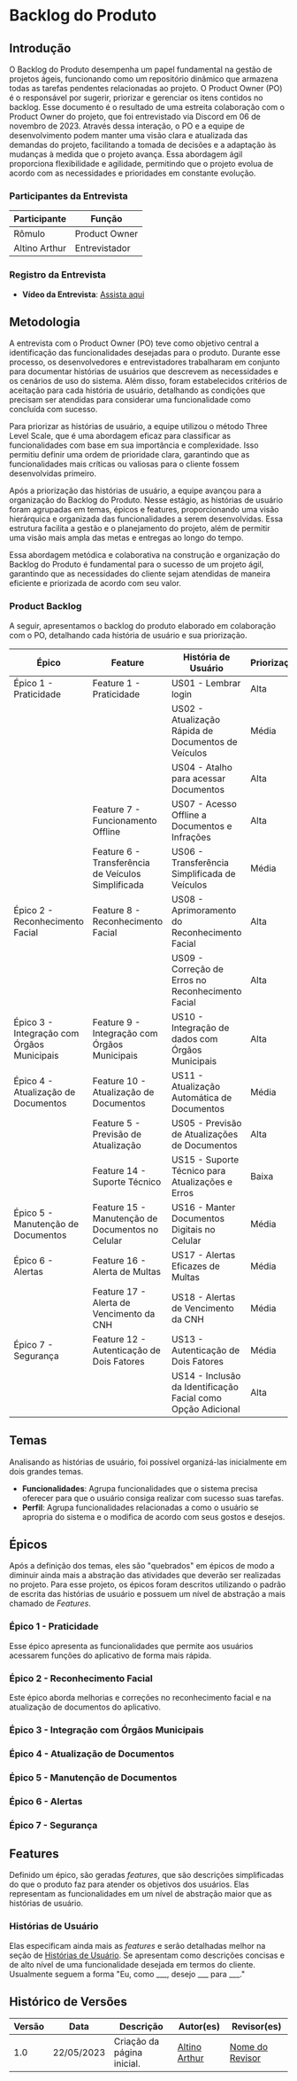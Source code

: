 # Backlog do Produto

## Introdução

O Backlog do Produto desempenha um papel fundamental na gestão de projetos ágeis, funcionando como um repositório dinâmico que armazena todas as tarefas pendentes relacionadas ao projeto. O Product Owner (PO) é o responsável por sugerir, priorizar e gerenciar os itens contidos no backlog. Esse documento é o resultado de uma estreita colaboração com o Product Owner do projeto, que foi entrevistado via Discord em 06 de novembro de 2023. Através dessa interação, o PO e a equipe de desenvolvimento podem manter uma visão clara e atualizada das demandas do projeto, facilitando a tomada de decisões e a adaptação às mudanças à medida que o projeto avança. Essa abordagem ágil proporciona flexibilidade e agilidade, permitindo que o projeto evolua de acordo com as necessidades e prioridades em constante evolução.

### Participantes da Entrevista

| Participante     | Função        |
| ---------------- | ------------- |
| Rômulo           | Product Owner |
| Altino Arthur    | Entrevistador |

### Registro da Entrevista

- **Vídeo da Entrevista**: [Assista aqui](https://www.youtube.com/embed/)

## Metodologia

A entrevista com o Product Owner (PO) teve como objetivo central a identificação das funcionalidades desejadas para o produto. Durante esse processo, os desenvolvedores e entrevistadores trabalharam em conjunto para documentar histórias de usuários que descrevem as necessidades e os cenários de uso do sistema. Além disso, foram estabelecidos critérios de aceitação para cada história de usuário, detalhando as condições que precisam ser atendidas para considerar uma funcionalidade como concluída com sucesso.

Para priorizar as histórias de usuário, a equipe utilizou o método Three Level Scale, que é uma abordagem eficaz para classificar as funcionalidades com base em sua importância e complexidade. Isso permitiu definir uma ordem de prioridade clara, garantindo que as funcionalidades mais críticas ou valiosas para o cliente fossem desenvolvidas primeiro.

Após a priorização das histórias de usuário, a equipe avançou para a organização do Backlog do Produto. Nesse estágio, as histórias de usuário foram agrupadas em temas, épicos e features, proporcionando uma visão hierárquica e organizada das funcionalidades a serem desenvolvidas. Essa estrutura facilita a gestão e o planejamento do projeto, além de permitir uma visão mais ampla das metas e entregas ao longo do tempo.

Essa abordagem metódica e colaborativa na construção e organização do Backlog do Produto é fundamental para o sucesso de um projeto ágil, garantindo que as necessidades do cliente sejam atendidas de maneira eficiente e priorizada de acordo com seu valor.

### Product Backlog

A seguir, apresentamos o backlog do produto elaborado em colaboração com o PO, detalhando cada história de usuário e sua priorização.


| Épico                                  | Feature                              | História de Usuário                                                   | Priorização |
|----------------------------------------|--------------------------------------|---------------------------------------------------------------------- |-------------|
| Épico 1 - Praticidade                  | Feature 1 - Praticidade              | US01 - Lembrar login                                                  | Alta        |
|                                        |                                      | US02 - Atualização Rápida de Documentos de Veículos                   | Média       |
|                                        |                                      | US04 - Atalho para acessar Documentos                                 | Alta        |
|                                        | Feature 7 - Funcionamento Offline    | US07 - Acesso Offline a Documentos e Infrações                        | Alta        |
|                                        | Feature 6 - Transferência de Veículos Simplificada | US06 - Transferência Simplificada de Veículos           | Média       |
| Épico 2 - Reconhecimento Facial        | Feature 8 - Reconhecimento Facial    | US08 - Aprimoramento do Reconhecimento Facial                         | Alta        |
|                                        |                                      | US09 - Correção de Erros no Reconhecimento Facial                     | Alta        |
| Épico 3 - Integração com Órgãos Municipais | Feature 9 - Integração com Órgãos Municipais | US10 - Integração de dados com Órgãos Municipais          | Alta        |
| Épico 4 - Atualização de Documentos     | Feature 10 - Atualização de Documentos | US11 - Atualização Automática de Documentos                        | Média       |
|                                        | Feature 5 - Previsão de Atualização  | US05 - Previsão de Atualizações de Documentos                         | Alta        |
|                                        | Feature 14 - Suporte Técnico         | US15 - Suporte Técnico para Atualizações e Erros                      | Baixa       |
| Épico 5 - Manutenção de Documentos     | Feature 15 - Manutenção de Documentos no Celular | US16 - Manter Documentos Digitais no Celular              | Média       |
| Épico 6 - Alertas                      | Feature 16 - Alerta de Multas        | US17 - Alertas Eficazes de Multas                                     | Média       |
|                                        | Feature 17 - Alerta de Vencimento da CNH | US18 - Alertas de Vencimento da CNH                               | Média       |
| Épico 7 - Segurança                    | Feature 12 - Autenticação de Dois Fatores | US13 - Autenticação de Dois Fatores                             | Média       |
|                                        |                                      | US14 - Inclusão da Identificação Facial como Opção Adicional          | Alta        |
 
## Temas

Analisando as histórias de usuário, foi possível organizá-las inicialmente em dois grandes temas.

- **Funcionalidades**: Agrupa funcionalidades que o sistema precisa oferecer para que o usuário consiga realizar com sucesso suas tarefas.
- **Perfil**: Agrupa funcionalidades relacionadas a como o usuário se apropria do sistema e o modifica de acordo com seus gostos e desejos.

## Épicos

Após a definição dos temas, eles são "quebrados" em épicos de modo a diminuir ainda mais a abstração das atividades que deverão ser realizadas no projeto. Para esse projeto, os épicos foram descritos utilizando o padrão de escrita das histórias de usuário e possuem um nível de abstração a mais chamado de _Features_.

### Épico 1 - Praticidade

Esse épico apresenta as funcionalidades que permite aos usuários acessarem funções do aplicativo de forma mais rápida.

### Épico 2 - Reconhecimento Facial

Este épico aborda melhorias e correções no reconhecimento facial e na atualização de documentos do aplicativo.

### Épico 3 - Integração com Órgãos Municipais

### Épico 4 - Atualização de Documentos 

### Épico 5 - Manutenção de Documentos

### Épico 6 - Alertas    

### Épico 7 - Segurança 

## Features

Definido um épico, são geradas _features_, que são descrições simplificadas do que o produto faz para atender os objetivos dos usuários.  Elas representam as funcionalidades em um nível de abstração maior que as histórias de usuário.

### Histórias de Usuário

Elas especificam ainda mais as _features_ e serão detalhadas melhor na seção de [Histórias de Usuário](../historia-de-usuario). Se apresentam como descrições concisas e de alto nível de uma funcionalidade desejada em termos do cliente. Usualmente seguem a forma "Eu, como \_\_\_, desejo \_\_\_ para ___."



## Histórico de Versões

| Versão | Data       | Descrição                              | Autor(es)                        | Revisor(es)                       |
| ------ | ---------- | -------------------------------------- | -------------------------------- | --------------------------------- |
| 1.0    | 22/05/2023 | Criação da página inicial.             | [Altino Arthur](https://github.com/arthurrochamoreira) | [Nome do Revisor](https://github.com/) |
